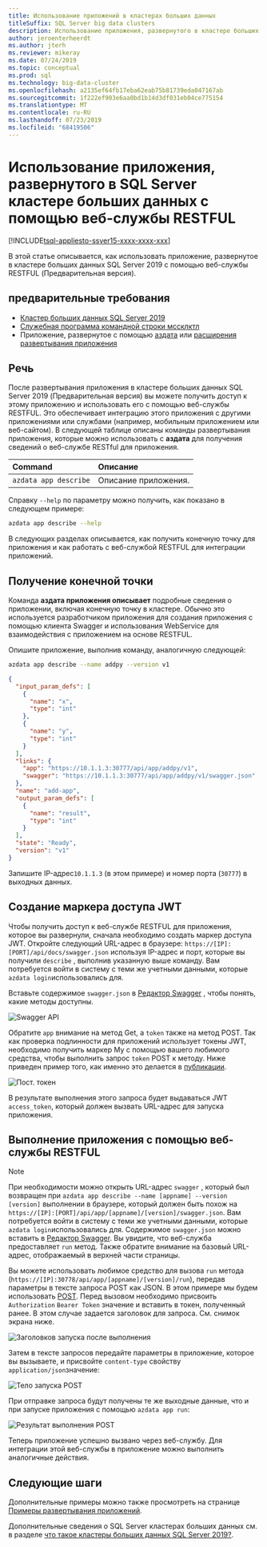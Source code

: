 ```yaml
---
title: Использование приложений в кластерах больших данных
titleSuffix: SQL Server big data clusters
description: Использование приложения, развернутого в кластере больших данных SQL Server 2019 с помощью веб-службы RESTFUL (Предварительная версия).
author: jeroenterheerdt
ms.author: jterh
ms.reviewer: mikeray
ms.date: 07/24/2019
ms.topic: conceptual
ms.prod: sql
ms.technology: big-data-cluster
ms.openlocfilehash: a2135ef64fb17eba62eab75b81739eda047167ab
ms.sourcegitcommit: 1f222ef903e6aa0bd1b14d3df031eb04ce775154
ms.translationtype: MT
ms.contentlocale: ru-RU
ms.lasthandoff: 07/23/2019
ms.locfileid: "68419506"
---
```

# <a name="consume-an-app-deployed-on-sql-server-big-data-cluster-using-a-restful-web-service"></a>Использование приложения, развернутого в SQL Server кластере больших данных с помощью веб-службы RESTFUL

[!INCLUDE[tsql-appliesto-ssver15-xxxx-xxxx-xxx](../includes/tsql-appliesto-ssver15-xxxx-xxxx-xxx.md)]

В этой статье описывается, как использовать приложение, развернутое в кластере больших данных SQL Server 2019 с помощью веб-службы RESTFUL (Предварительная версия).

## <a name="prerequisites"></a>предварительные требования

- [Кластер больших данных SQL Server 2019](deployment-guidance.md)
- [Служебная программа командной строки мссклктл](deploy-install-azdata.md)
- Приложение, развернутое с помощью [аздата](big-data-cluster-create-apps.md) или [расширения развертывания приложения](app-deployment-extension.md)

## <a name="capabilities"></a>Речь

После развертывания приложения в кластере больших данных SQL Server 2019 (Предварительная версия) вы можете получить доступ к этому приложению и использовать его с помощью веб-службы RESTFUL. Это обеспечивает интеграцию этого приложения с другими приложениями или службами (например, мобильным приложением или веб-сайтом). В следующей таблице описаны команды развертывания приложения, которые можно использовать с **аздата** для получения сведений о веб-службе RESTful для приложения.

|Command |Описание |
|:---|:---|
|`azdata app describe` | Описание приложения. |

Справку `--help` по параметру можно получить, как показано в следующем примере:

```bash
azdata app describe --help
```

В следующих разделах описывается, как получить конечную точку для приложения и как работать с веб-службой RESTFUL для интеграции приложений.

## <a name="retrieve-the-endpoint"></a>Получение конечной точки

Команда **аздата приложения описывает** подробные сведения о приложении, включая конечную точку в кластере. Обычно это используется разработчиком приложения для создания приложения с помощью клиента Swagger и использования WebService для взаимодействия с приложением на основе RESTFUL.

Опишите приложение, выполнив команду, аналогичную следующей:

```bash
azdata app describe --name addpy --version v1
```

```json
{
  "input_param_defs": [
    {
      "name": "x",
      "type": "int"
    },
    {
      "name": "y",
      "type": "int"
    }
  ],
  "links": {
    "app": "https://10.1.1.3:30777/api/app/addpy/v1",
    "swagger": "https://10.1.1.3:30777/api/app/addpy/v1/swagger.json"
  },
  "name": "add-app",
  "output_param_defs": [
    {
      "name": "result",
      "type": "int"
    }
  ],
  "state": "Ready",
  "version": "v1"
}
```

Запишите IP-адрес`10.1.1.3` (в этом примере) и номер порта (`30777`) в выходных данных.

## <a name="generate-a-jwt-access-token"></a>Создание маркера доступа JWT

Чтобы получить доступ к веб-службе RESTFUL для приложения, которое вы развернули, сначала необходимо создать маркер доступа JWT. Откройте следующий URL-адрес в браузере: `https://[IP]:[PORT]/api/docs/swagger.json` используя IP-адрес и порт, которые вы получили `describe` , выполнив указанную выше команду. Вам потребуется войти в систему с теми же учетными данными, которые `azdata login`использовались для.

Вставьте содержимое `swagger.json` в [Редактор Swagger](https://editor.swagger.io) , чтобы понять, какие методы доступны.

![Swagger API](media/big-data-cluster-consume-apps/api_swagger.png)

Обратите `app` внимание на метод Get, а `token` также на метод POST. Так как проверка подлинности для приложений использует токены JWT, необходимо получить маркер My с помощью вашего любимого средства, чтобы выполнить запрос `token` POST к методу. Ниже приведен пример того, как именно это делается в [публикации](https://www.getpostman.com/).

![Пост. токен](media/big-data-cluster-consume-apps/postman_token.png)

В результате выполнения этого запроса будет выдаваться JWT `access_token`, который должен вызвать URL-адрес для запуска приложения.

## <a name="execute-the-app-using-the-restful-web-service"></a>Выполнение приложения с помощью веб-службы RESTFUL

> [!NOTE]
> При необходимости можно открыть URL-адрес `swagger` , который был возвращен при `azdata app describe --name [appname] --version [version]` выполнении в браузере, который должен быть похож на `https://[IP]:[PORT]/api/app/[appname]/[version]/swagger.json`. Вам потребуется войти в систему с теми же учетными данными, которые `azdata login`использовались для. Содержимое `swagger.json` можно вставить в [Редактор Swagger](https://editor.swagger.io). Вы увидите, что веб-служба предоставляет `run` метод. Также обратите внимание на базовый URL-адрес, отображаемый в верхней части страницы.

Вы можете использовать любимое средство для вызова `run` метода (`https://[IP]:30778/api/app/[appname]/[version]/run`), передав параметры в тексте запроса POST как JSON. В этом примере мы будем использовать [POST](https://www.getpostman.com/). Перед вызовом необходимо присвоить `Authorization` `Bearer Token` значение и вставить в токен, полученный ранее. В этом случае задается заголовок для запроса. См. снимок экрана ниже.

![Заголовков запуска после выполнения](media/big-data-cluster-consume-apps/postman_run_1.png)

Затем в тексте запросов передайте параметры в приложение, которое вы вызываете, и присвойте `content-type` свойству `application/json`значение:

![Тело запуска POST](media/big-data-cluster-consume-apps/postman_run_2.png)

При отправке запроса будут получены те же выходные данные, что и при запуске приложения с помощью `azdata app run`:

![Результат выполнения POST](media/big-data-cluster-consume-apps/postman_result.png)

Теперь приложение успешно вызвано через веб-службу. Для интеграции этой веб-службы в приложение можно выполнить аналогичные действия.

## <a name="next-steps"></a>Следующие шаги

Дополнительные примеры можно также просмотреть на странице [Примеры развертывания приложений](https://aka.ms/sql-app-deploy).

Дополнительные сведения о SQL Server кластерах больших данных см. в разделе [что такое кластеры больших данных SQL Server 2019?](big-data-cluster-overview.md).
